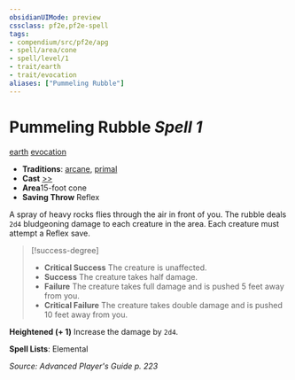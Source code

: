 ```yaml
---
obsidianUIMode: preview
cssclass: pf2e,pf2e-spell
tags:
- compendium/src/pf2e/apg
- spell/area/cone
- spell/level/1
- trait/earth
- trait/evocation
aliases: ["Pummeling Rubble"]
---
```

# Pummeling Rubble *Spell 1*   
[earth](../../Rules/traits/earth.md)  [evocation](../../Rules/traits/evocation.md)  

- **Traditions**: [arcane](../../Rules/traits/arcane.md), [primal](../../Rules/traits/primal.md)
- **Cast** [>>](../../Rules/core-rulebook/chapter-9-playing-the-game.md#Actions "Two-Action") 
- **Area**15-foot cone
- **Saving Throw** Reflex

A spray of heavy rocks flies through the air in front of you. The rubble deals `2d4` bludgeoning damage to each creature in the area. Each creature must attempt a Reflex save.

> [!success-degree] 
> - **Critical Success** The creature is unaffected.
> - **Success** The creature takes half damage.
> - **Failure** The creature takes full damage and is pushed 5 feet away from you.
> - **Critical Failure** The creature takes double damage and is pushed 10 feet away from you.

**Heightened (+ 1)** Increase the damage by `2d4`.

**Spell Lists**: Elemental

*Source: Advanced Player's Guide p. 223*